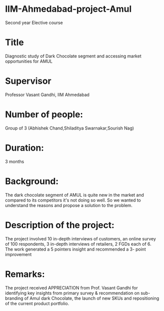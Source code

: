# IIM-Ahmedabad-project-Amul
Second year Elective course

# Title
Diagnostic study of Dark Chocolate segment and accessing market opportunities for AMUL

# Supervisor
Professor Vasant Gandhi, IIM Ahmedabad

# Number of people: 
Group of 3 (Abhishek Chand,Shiladitya Swarnakar,Sourish Nag) 

# Duration: 
3 months

# Background: 
The dark chocolate segment of AMUL is quite new in the market and compared to its competitors it's not doing so well. So we wanted to understand the reasons and propose a solution to the problem.

# Description of the project:
The project involved 10 in-depth interviews of customers, an online survey of 100 respondents, 3 in-depth interviews of retailers, 2 FGDs each of 6. The work generated a 5 pointers insight and recommended a 3- point improvement

# Remarks: 
The project received APPRECIATION from Prof. Vasant Gandhi for identifying key insights from primary survey & recommendation on sub-branding of Amul dark Chocolate, the launch of new SKUs and repositioning of the current product portfolio.
